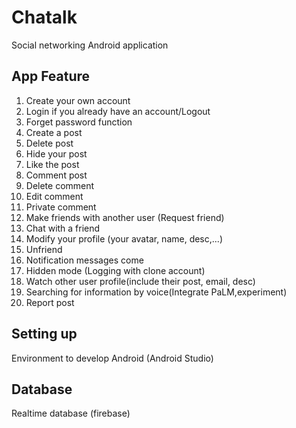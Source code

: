 # Chatalk
Social networking Android application
## App Feature
  1.  Create your own account
  2.  Login if you already have an account/Logout
  3.  Forget password function
  4.  Create a post
  5.  Delete post
  6.  Hide your post
  7.  Like the post
  8.  Comment post
  9.  Delete comment
  10.  Edit comment
  11.  Private comment
  12.  Make friends with another user (Request friend)
  13.  Chat with a friend
  14.  Modify your profile (your avatar, name, desc,...)
  15.  Unfriend
  16.  Notification messages come
  17.  Hidden mode (Logging with clone account)
  18.  Watch other user profile(include their post, email, desc)
  19.  Searching for information by voice(Integrate PaLM,experiment)
  20.  Report post
## Setting up
  Environment to develop Android (Android Studio)
## Database
  Realtime database (firebase)




